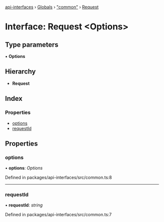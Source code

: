 [api-interfaces](../README.md) › [Globals](../globals.md) › ["common"](../modules/_common_.md) › [Request](_common_.request.md)

# Interface: Request <**Options**>

## Type parameters

▪ **Options**

## Hierarchy

* **Request**

## Index

### Properties

* [options](_common_.request.md#options)
* [requestId](_common_.request.md#requestid)

## Properties

###  options

• **options**: *Options*

Defined in packages/api-interfaces/src/common.ts:8

___

###  requestId

• **requestId**: *string*

Defined in packages/api-interfaces/src/common.ts:7
